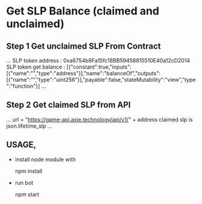 # Get SLP Balance (claimed and unclaimed)

## Step 1 Get unclaimed SLP From Contract

...
     SLP token address : 0xa8754b9Fa15fc18BB59458815510E40a12cD2014
     SLP token get balance :  [{"constant":true,"inputs":[{"name":"","type":"address"}],"name":"balanceOf","outputs":
                              [{"name":"","type":"uint256"}],"payable":false,"stateMutability":"view","type":"function"}]
...
## Step 2 Get claimed SLP from API

...
     url = "https://game-api.axie.technology/api/v1/" + address
     claimed slp is json.lifetime_slp 
...

## USAGE,

 - install node module with 

     npm install

 - run bot

    npm start
